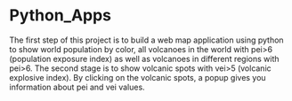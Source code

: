 # Python_Apps
The first step of this project is to build a web map application using python to show world population by color, all volcanoes in the world with pei>6 (population exposure index) as well as volcanoes in different regions with pei>6. 
The second stage is to show volcanic spots with vei>5 (volcanic explosive index). By clicking on the volcanic spots, a popup gives you information about pei and vei values.
